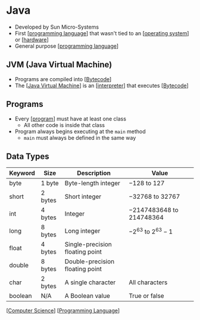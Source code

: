 # Java

- Developed by Sun Micro-Systems
- First [[programming language]] that wasn't tied to an [[operating system]] or [[hardware]]
- General purpose [[programming language]]

## JVM (Java Virtual Machine)

- Programs are compiled into [[Bytecode]]
- The [[Java Virtual Machine]] is an [[interpreter]] that executes [[Bytecode]]

## Programs

- Every [[program]] must have at least one class
  - All other code is inside that class
- Program always begins executing at the `main` method
  - `main` must always be defined in the same way

## Data Types

| Keyword | Size    | Description                     | Value                        |
| ------- | ------- | ------------------------------- | ---------------------------- |
| byte    | 1 byte  | Byte-length integer             | $-128$ to $127$              |
| short   | 2 bytes | Short integer                   | $-32768$ to $32767$          |
| int     | 4 bytes | Integer                         | $-2147483648$ to $214748364$ |
| long    | 8 bytes | Long integer                    | $-2^{63}$ to $2^{63} - 1$    |
| float   | 4 bytes | Single-precision floating point |                              |
| double  | 8 bytes | Double-precision floating point |                              |
| char    | 2 bytes | A single character              | All characters               |
| boolean | N/A     | A Boolean value                 | True or false                |

[[Computer Science]] [[Programming Language]]

[//begin]: # "Autogenerated link references for markdown compatibility"
[programming language]: programming-language "Programming Language"
[operating system]: operating-system "Operating System"
[hardware]: hardware "Hardware"
[programming language]: programming-language "Programming Language"
[Bytecode]: bytecode "Bytecode"
[Java Virtual Machine]: java-virtual-machine "Java Virtual Machine (JVM)"
[interpreter]: interpreter "Interpreter"
[Bytecode]: bytecode "Bytecode"
[program]: program "Program"
[Computer Science]: computer-science "Computer Science"
[Programming Language]: programming-language "Programming Language"
[//end]: # "Autogenerated link references"